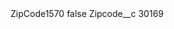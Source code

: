 <?xml version="1.0" encoding="UTF-8"?>
<CustomMetadata xmlns="http://soap.sforce.com/2006/04/metadata" xmlns:xsi="http://www.w3.org/2001/XMLSchema-instance" xmlns:xsd="http://www.w3.org/2001/XMLSchema">
    <label>ZipCode1570</label>
    <protected>false</protected>
    <values>
        <field>Zipcode__c</field>
        <value xsi:type="xsd:string">30169</value>
    </values>
</CustomMetadata>
